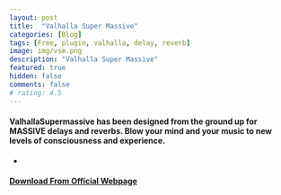 ```yaml
---
layout: post
title:  "Valhalla Super Massive"
categories: [Blog]
tags: [Free, plugin, valhalla, delay, reverb]
image: img/vsm.png
description: "Valhalla Super Massive"
featured: true
hidden: false
comments: false
# rating: 4.5
---
```


#### ValhallaSupermassive has been designed from the ground up for MASSIVE delays and reverbs.  Blow your mind and your music to new levels of consciousness and experience.

-

#### [Download From Official Webpage](https://valhalladsp.com/shop/reverb/valhalla-supermassive/)
